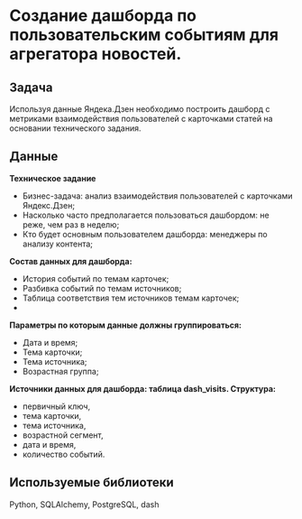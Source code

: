 # Создание дашборда по пользовательским событиям для агрегатора новостей.
## Задача
Используя данные Яндека.Дзен необходимо построить дашборд с метриками взаимодействия пользователей с карточками статей на основании технического задания.
## Данные
**Техническое задание**
- Бизнес-задача: анализ взаимодействия пользователей с карточками Яндекс.Дзен;
- Насколько часто предполагается пользоваться дашбордом: не реже, чем раз в неделю;
- Кто будет основным пользователем дашборда: менеджеры по анализу контента;

**Состав данных для дашборда:**
- История событий по темам карточек;
- Разбивка событий по темам источников;
- Таблица соответствия тем источников темам карточек;
- 

**Параметры по которым данные должны группироваться:**
- Дата и время;
- Тема карточки;
- Тема источника;
- Возрастная группа;

**Источники данных для дашборда: таблица dash_visits. Структура:**
- первичный ключ,
- тема карточки,
- тема источника,
- возрастной сегмент,
- дата и время,
- количество событий.
## Используемые библиотеки
Python, SQLAlchemy, PostgreSQL, dash
